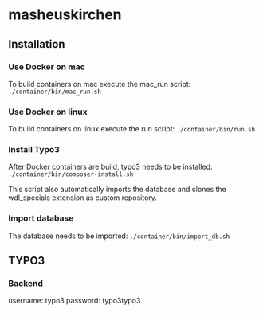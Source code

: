 # masheuskirchen

## Installation

### Use Docker on mac
To build containers on mac execute the mac_run script:
`./container/bin/mac_run.sh`

### Use Docker on linux
To build containers on linux execute the run script:
`./container/bin/run.sh`

### Install Typo3
After Docker containers are build, typo3 needs to be installed:
`./container/bin/composer-install.sh`

This script also automatically imports the database and clones the wdl_specials extension as custom repository.

### Import database
The database needs to be imported:
`./container/bin/import_db.sh`

## TYPO3
### Backend
username: typo3
password: typo3typo3